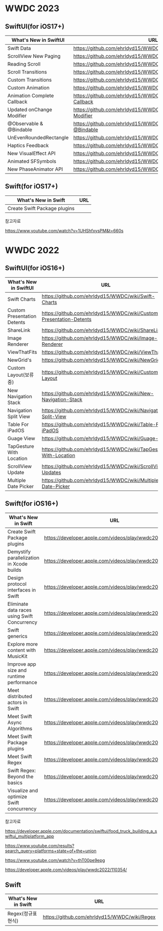 # WWDC 2023

## SwiftUI(for iOS17+)

| What's New in SwiftUI | URL |
| ------ | ------ |
| Swift Data | https://github.com/ehrldyd15/WWDC/wiki/Swift-Data |
| ScrollView New Paging | https://github.com/ehrldyd15/WWDC/wiki/ScrollView-New-Paging |
| Reading Scroll | https://github.com/ehrldyd15/WWDC/wiki/Reading-Scroll |
| Scroll Transitions | https://github.com/ehrldyd15/WWDC/wiki/Scroll-Transitions |
| Custom Transitions | https://github.com/ehrldyd15/WWDC/wiki/Custom-Transitions |
| Custom Animation | https://github.com/ehrldyd15/WWDC/wiki/Custom-Animation |
| Animation Complete Callback | https://github.com/ehrldyd15/WWDC/wiki/Animation-Complete-Callback |
| Updated onChange Modifier | https://github.com/ehrldyd15/WWDC/wiki/Updated-onChange-Modifier |
| @Observable & @Bindable | https://github.com/ehrldyd15/WWDC/wiki/@Observable-&-@Bindable |
| UnEvenRoundedRectangle | https://github.com/ehrldyd15/WWDC/wiki/UnEvenRoundedRectangle |
| Haptics Feedback | https://github.com/ehrldyd15/WWDC/wiki/Haptics-Feedback |
| New VisualEffect API | https://github.com/ehrldyd15/WWDC/wiki/New-VisualEffect-API |
| Animated SFSymbols | https://github.com/ehrldyd15/WWDC/wiki/Animated-SFSymbols |
| New PhaseAnimator API | https://github.com/ehrldyd15/WWDC/wiki/New-PhaseAnimator-API |

## Swift(for iOS17+)

| What's New in Swift | URL |
| ------ | ------ |
| Create Swift Package plugins |  |

참고자료

https://www.youtube.com/watch?v=1UHShfxysPM&t=660s

# WWDC 2022

## SwiftUI(for iOS16+)

| What's New in SwiftUI | URL |
| ------ | ------ |
| Swift Charts | https://github.com/ehrldyd15/WWDC/wiki/Swift-Charts |
| Custom Presentation Detents | https://github.com/ehrldyd15/WWDC/wiki/Custom-Presentation-Detents |
| ShareLink | https://github.com/ehrldyd15/WWDC/wiki/ShareLink |
| Image Renderer | https://github.com/ehrldyd15/WWDC/wiki/Image-Renderer |
| ViewThatFits | https://github.com/ehrldyd15/WWDC/wiki/ViewThatFits |
| NewGrid's | https://github.com/ehrldyd15/WWDC/wiki/NewGrid's |
| Custom Layout(보류중) | https://github.com/ehrldyd15/WWDC/wiki/Custom-Layout |
| New Navigation Stack | https://github.com/ehrldyd15/WWDC/wiki/New-Navigation-Stack |
| Navigation Split View | https://github.com/ehrldyd15/WWDC/wiki/Navigation-Split-View |
| Table For iPadOS | https://github.com/ehrldyd15/WWDC/wiki/Table-For-iPadOS |
| Guage View | https://github.com/ehrldyd15/WWDC/wiki/Guage-View |
| TapGesture With Location | https://github.com/ehrldyd15/WWDC/wiki/TapGesture-With-Location |
| ScrollView Update | https://github.com/ehrldyd15/WWDC/wiki/ScrollView-Updates |
| Multiple Date Picker | https://github.com/ehrldyd15/WWDC/wiki/Multiple-Date-Picker |

## Swift(for iOS16+)

| What's New in Swift | URL |
| ------ | ------ |
| Create Swift Package plugins | https://developer.apple.com/videos/play/wwdc2022/110401 |
| Demystify parallelization in Xcode builds | https://developer.apple.com/videos/play/wwdc2022/110364 |
| Design protocol interfaces in Swift | https://developer.apple.com/videos/play/wwdc2022/110353 |
| Eliminate data races using Swift Concurrency | https://developer.apple.com/videos/play/wwdc2022/110351 |
| Swift generics | https://developer.apple.com/videos/play/wwdc2022/110352 |
| Explore more content with MusicKit | https://developer.apple.com/videos/play/wwdc2022/110347 |
| Improve app size and runtime performance | https://developer.apple.com/videos/play/wwdc2022/110363 |
| Meet distributed actors in Swift | https://developer.apple.com/videos/play/wwdc2022/110356 |
| Meet Swift Async Algorithms | https://developer.apple.com/videos/play/wwdc2022/110355 |
| Meet Swift Package plugins | https://developer.apple.com/videos/play/wwdc2022/110359 |
| Meet Swift Regex | https://developer.apple.com/videos/play/wwdc2022/110357 |
| Swift Regex: Beyond the basics | https://developer.apple.com/videos/play/wwdc2022/110358 |
| Visualize and optimize Swift concurrency | https://developer.apple.com/videos/play/wwdc2022/110350 |

참고자료

https://developer.apple.com/documentation/swiftui/food_truck_building_a_swiftui_multiplatform_app

https://www.youtube.com/results?search_query=platforms+state+of+the+union

https://www.youtube.com/watch?v=thT00pe9epg

https://developer.apple.com/videos/play/wwdc2022/110354/

## Swift

| What's New in Swift | URL |
| ------ | ------ |
| Regex(정규표현식) | https://github.com/ehrldyd15/WWDC/wiki/Regex |


